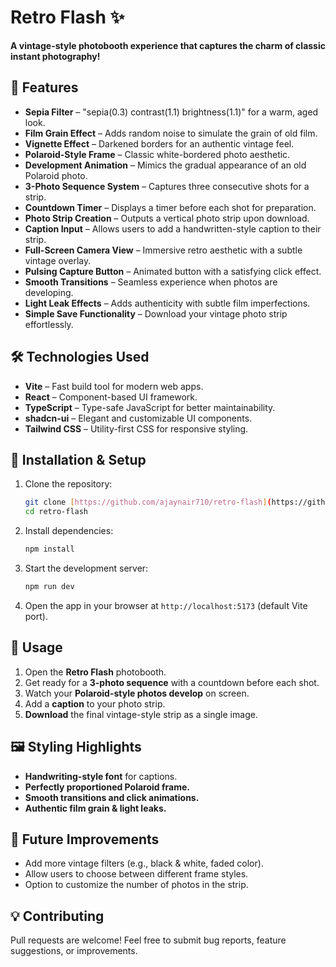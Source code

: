 # Retro Flash ✨

**A vintage-style photobooth experience that captures the charm of classic instant photography!**

## 📸 Features

- **Sepia Filter** – "sepia(0.3) contrast(1.1) brightness(1.1)" for a warm, aged look.
- **Film Grain Effect** – Adds random noise to simulate the grain of old film.
- **Vignette Effect** – Darkened borders for an authentic vintage feel.
- **Polaroid-Style Frame** – Classic white-bordered photo aesthetic.
- **Development Animation** – Mimics the gradual appearance of an old Polaroid photo.
- **3-Photo Sequence System** – Captures three consecutive shots for a strip.
- **Countdown Timer** – Displays a timer before each shot for preparation.
- **Photo Strip Creation** – Outputs a vertical photo strip upon download.
- **Caption Input** – Allows users to add a handwritten-style caption to their strip.
- **Full-Screen Camera View** – Immersive retro aesthetic with a subtle vintage overlay.
- **Pulsing Capture Button** – Animated button with a satisfying click effect.
- **Smooth Transitions** – Seamless experience when photos are developing.
- **Light Leak Effects** – Adds authenticity with subtle film imperfections.
- **Simple Save Functionality** – Download your vintage photo strip effortlessly.

## 🛠️ Technologies Used

- **Vite** – Fast build tool for modern web apps.
- **React** – Component-based UI framework.
- **TypeScript** – Type-safe JavaScript for better maintainability.
- **shadcn-ui** – Elegant and customizable UI components.
- **Tailwind CSS** – Utility-first CSS for responsive styling.

## 🚀 Installation & Setup

1. Clone the repository:
   ```sh
   git clone [https://github.com/ajaynair710/retro-flash](https://github.com/ajaynair710/retro-flash)
   cd retro-flash
   ```
2. Install dependencies:
   ```sh
   npm install
   ```
3. Start the development server:
   ```sh
   npm run dev
   ```
4. Open the app in your browser at `http://localhost:5173` (default Vite port).

## 📂 Usage

1. Open the **Retro Flash** photobooth.
2. Get ready for a **3-photo sequence** with a countdown before each shot.
3. Watch your **Polaroid-style photos develop** on screen.
4. Add a **caption** to your photo strip.
5. **Download** the final vintage-style strip as a single image.

## 🖼️ Styling Highlights

- **Handwriting-style font** for captions.
- **Perfectly proportioned Polaroid frame.**
- **Smooth transitions and click animations.**
- **Authentic film grain & light leaks.**

## 📢 Future Improvements

- Add more vintage filters (e.g., black & white, faded color).
- Allow users to choose between different frame styles.
- Option to customize the number of photos in the strip.

## 💡 Contributing

Pull requests are welcome! Feel free to submit bug reports, feature suggestions, or improvements.

